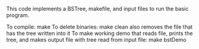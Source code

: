 This code implements a BSTree, makefile, and input files to run the basic program.

To compile:
make
To delete binaries:
make clean
     also removes the file that has the tree written into it
To make working demo that reads file, prints the tree, and makes output file with tree read from input file:
make bstDemo